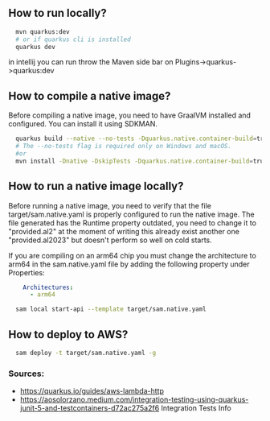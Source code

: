 ## How to run locally?
```bash
  mvn quarkus:dev
  # or if quarkus cli is installed
  quarkus dev
```
in intellij you can run throw the Maven side bar on  Plugins->quarkus->quarkus:dev

## How to compile a native image?
Before compiling a native image, you need to have GraalVM installed and configured. You can install it using SDKMAN.
```bash
  quarkus build --native --no-tests -Dquarkus.native.container-build=true
  # The --no-tests flag is required only on Windows and macOS.
  #or
  mvn install -Dnative -DskipTests -Dquarkus.native.container-build=true
```

## How to run a native image locally?

Before running a native image, you need to verify that the file target/sam.native.yaml is properly configured to run the native image.
The file generated has the Runtime property outdated, you need to change it to "provided.al2" at the moment of writing this already exist another one "provided.al2023" but doesn't perform so well on cold starts.

If you are compiling on an arm64 chip you must change the architecture to arm64 in the sam.native.yaml file by adding the following property under Properties:
```yaml
    Architectures:
      - arm64
```

```bash
  sam local start-api --template target/sam.native.yaml
```

## How to deploy to AWS?

```bash
  sam deploy -t target/sam.native.yaml -g
```


### Sources:
- https://quarkus.io/guides/aws-lambda-http
- https://aosolorzano.medium.com/integration-testing-using-quarkus-junit-5-and-testcontainers-d72ac275a2f6 Integration Tests Info
